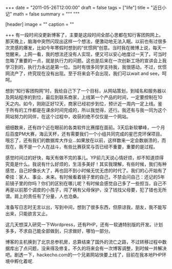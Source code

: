 +++
date = "2011-05-26T12:00:00"
draft = false
tags = ["life"]
title = "近日小记"
math = false
summary = """ """

[header]
image = ""
caption = ""

+++
有一段时间没更新博客了，主要是这段时间全部心思都在知行客团购网上。那天晚上，脑海中突然闪现出这样一个想法，便激动地无法入眠。以前也有过很多次灵感的爆发，比如今年寒假时想到的“优惯网”创意。当时我在微博上说，每天一觉醒来，上网一看，我的想法还没有人实现，便又可以安心地度过一天了。可当时忽略了重要的一点，就是执行力的问题。这也是后来在一次创新工场的宣讲会上我学习到的，执行力永远是第一位。当时有很多同学支持我，我很感动，不过，优惯网流产了，终究现在没有出现。至于将来会不会出现，我们可以wait and see，呵呵。

想到“知行客团购网”时，我给自己下了一个目标，从网站策划，到域名和服务器以及网站程序的到位，最后到联系商家，上线第一个产品的时间，一定要控制在10天之内。如今，刚刚正好12天，商家已经初步到位，预计近一周内一定上线。鉴于所有的工作都是在课余时间完成的，所以我觉得，还行。我还有与我一同为这个网站努力的同伴，在这个过程中，收获的绝不仅仅是一个网站。

细细数来，还有四个近在眼前的各类软件比赛摆在面前。3天后新软攀峰，一个月后百度PM大赛，海云天杯，还有需要我们一个小组共同完成的星巴克环保项目。哦忘了，还有我们的数据库大作业…如果放在以前，这样数来一定会数崩溃的，而现在，我不是一个人在战斗，有些比赛获奖与否已经不重要，重要的是过程。

感觉时间过的好快，每天有做不完的事儿。YP前几天说心情好烦，却不知道烦得究竟是什么。我说有什么好烦的，生活多美好！其实我理解，有些时候，我们有种感觉，自己好像长大了，再也回不到小时候无忧无虑的时代了。我们的心开始有了牵挂：家人、事业、未来。有时候看着镜子里的自己，不禁会问自己：还记的5年前镜子里的你吗？你们的区别在哪儿呢？有时候会感觉自己多了一些担当，自己不再是以前那个调皮的小孩子，闯了祸有父母保护，没了钱找父母要，犯了错也无所谓。肩上的责任有了分量，人也沧桑。

准备写日志时无言以出，写到中间，想到了很多东西，但原谅我，朋友，我不能写出来，只能欲言又止。

这几天想深入研究一下Wordpress，还有PHP，还有一软通特别版的开发。计划多多，不求自己能全部做到，只求做好，哪怕一部分。

博客的主机换到了北京总参机房，总算结束了国外的流亡之路，不过转移过程中数据库出了点问题，没来得及修复。不久的将来会有一次博客调整，到时候一并解决吧。剧透一下，hackecho.com的一个兄弟网站快要上线了，目前在我本地PHP环境中孵化着呢.